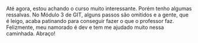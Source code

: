 Até agora, estou achando o curso muito interessante. Porém tenho algumas ressalvas. No Módulo 3 de GIT, alguns passos são omitidos e a gente, que é leigo, acaba patinando
para conseguir fazer o que o professor faz. Felizmente, meu namorado é dev e tem me ajudado muito nessa caminhada. Abraço!